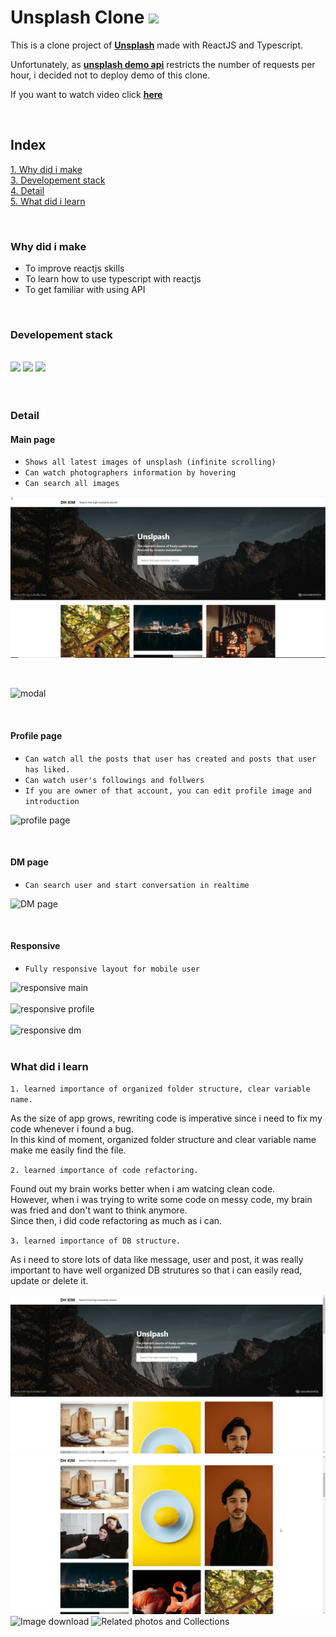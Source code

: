 # **Unsplash Clone** <img src="https://global-uploads.webflow.com/5b0c471ddb589cf22d4477a4/5cd716028463a5a1d1b1e73d_unsplash-app-icon-2.png" width="30">

This is a clone project of [**Unsplash**](https://unsplash.com) made with ReactJS and Typescript.

Unfortunately, as [**unsplash demo api**](https://unsplash.com/oauth/applications) restricts the number of requests per hour, i decided not to deploy demo of this clone.

If you want to watch video click [**here**](https://www.linkedin.com/posts/dh-kim-733227200_reactjs-instagram-linkedin-activity-6759438400706764800-bNwH)

<br/>

## Index

[1. Why did i make](#Why-did-i-make)  
[3. Developement stack](#Developement-stack)  
[4. Detail](#Detail)  
[5. What did i learn](#What-did-i-learn)

<br/>

### **Why did i make**

- To improve reactjs skills
- To learn how to use typescript with reactjs
- To get familiar with using API


<br/>

### **Developement stack**

<br/>

<div>
<img src="https://www.acwebdev.tech/static/media/react-icon.52610ecf.png" width="100">
<img src="https://miro.medium.com/max/816/1*mn6bOs7s6Qbao15PMNRyOA.png" width="100">
<img src="https://encrypted-tbn0.gstatic.com/images?q=tbn:ANd9GcQbdjy4HpplGW-RqVYTAB5dEZ18l4jdj07HcA&usqp=CAU" width="100">
</div>

<br/>
<br/>

### **Detail**

#### **Main page**

- `Shows all latest images of unsplash (infinite scrolling)`
- `Can watch photographers information by hovering`
- `Can search all images`

![main page](./thumbnail.jpg)

<br/>

![modal](src/readme/chrome_PzbQGseM3u.png)

<br/>

#### **Profile page**

- `Can watch all the posts that user has created and posts that user has liked.`
- `Can watch user's followings and follwers`
- `If you are owner of that account, you can edit profile image and introduction`

![profile page](src/readme/chrome_4aucYOEYsu.png)

<br/>

#### **DM page**

- `Can search user and start conversation in realtime`

![DM page](src/readme/chrome_2dGBqYMLRC.png)

<br/>

#### **Responsive**

- `Fully responsive layout for mobile user`

![responsive main](src/readme/chrome_9VMyuV31PM.png)
<br/>
<br/>
![responsive profile](src/readme/chrome_6afXqSTh3z.png)
<br/>
<br/>
![responsive dm](src/readme/chrome_qZ973cfUVY.png)
<br/>
<br/>

### **What did i learn**

`1. learned importance of organized folder structure, clear variable name.`

As the size of app grows, rewriting code is imperative since i need to fix my code whenever i found a bug.  
 In this kind of moment, organized folder structure and clear variable name make me easily find the file.

`2. learned importance of code refactoring.`

Found out my brain works better when i am watcing clean code.  
 However, when i was trying to write some code on messy code, my brain was fried and don't want to think anymore.  
 Since then, i did code refactoring as much as i can.

`3. learned importance of DB structure.`

As i need to store lots of data like message, user and post, it was really important to have well organized DB strutures so that i can easily read, update or delete it.


![Search](./search.gif)
![Search](./photographerInfo.gif)
![Image download](./download.gif)
![Related photos and Collections](./related.gif)
